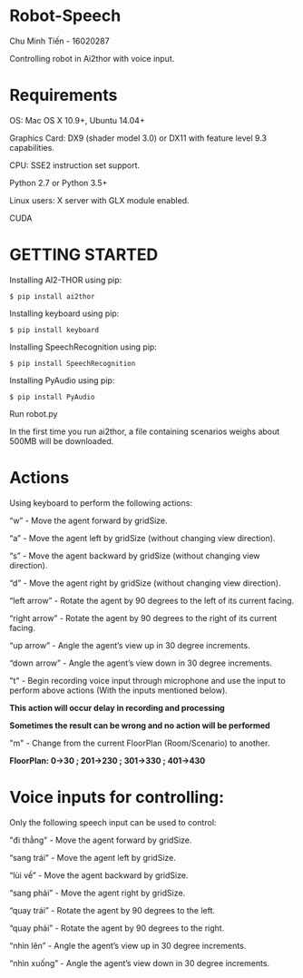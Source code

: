 # Robot-Speech
Chu Minh Tiến - 16020287 <p>
Controlling robot in Ai2thor with voice input.

# Requirements
OS: Mac OS X 10.9+, Ubuntu 14.04+ <p>
Graphics Card: DX9 (shader model 3.0) or DX11 with feature level 9.3 capabilities. <p>
CPU: SSE2 instruction set support. <p>
Python 2.7 or Python 3.5+ <p>
Linux users: X server with GLX module enabled. <p>
CUDA <p>

# GETTING STARTED
Installing AI2-THOR using pip: <p>
 ```
$ pip install ai2thor
 ```
Installing keyboard using pip: <p>
 ```
$ pip install keyboard
 ```
Installing SpeechRecognition using pip: <p>
 ```
$ pip install SpeechRecognition
 ```
Installing PyAudio using pip:<p>
 ```
$ pip install PyAudio
 ```
Run robot.py<p>
In the first time you run ai2thor, a file containing scenarios weighs about 500MB will be downloaded.<p>

# Actions
Using keyboard to perform the following actions:<p>
“w” - Move the agent forward by gridSize.<p>
“a” - Move the agent left by gridSize (without changing view direction).<p>
“s” - Move the agent backward by gridSize (without changing view direction).<p>
“d” - Move the agent right by gridSize (without changing view direction).<p>
“left arrow” - Rotate the agent by 90 degrees to the left of its current facing.<p>
“right arrow” - Rotate the agent by 90 degrees to the right of its current facing.<p>
“up arrow” - Angle the agent’s view up in 30 degree increments.<p>
“down arrow” - Angle the agent’s view down in 30 degree increments.<p>
"t" - Begin recording voice input through microphone and use the input to perform above actions (With the inputs mentioned below).<p>
 **This action will occur delay in recording and processing**<p>
 **Sometimes the result can be wrong and no action will be performed**<p>
 "m" - Change from the current FloorPlan (Room/Scenario) to another.<p>
 **FloorPlan: 0->30 ; 201->230 ; 301->330 ; 401->430**
  
# Voice inputs for controlling:
Only the following speech input can be used to control:<p>
"đi thẳng" - Move the agent forward by gridSize.<p>
“sang trái” - Move the agent left by gridSize.<p>
“lùi về” - Move the agent backward by gridSize.<p>
“sang phải” - Move the agent right by gridSize.<p>
“quay trái” - Rotate the agent by 90 degrees to the left.<p>
“quay phải” - Rotate the agent by 90 degrees to the right.<p>
“nhìn lên” - Angle the agent’s view up in 30 degree increments.<p>
“nhìn xuống” - Angle the agent’s view down in 30 degree increments.<p>
